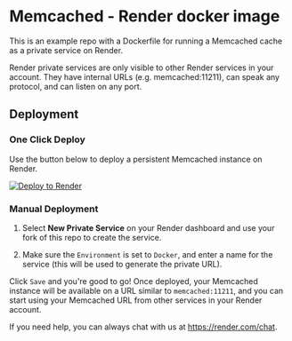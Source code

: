 # Memcached - Render docker image

This is an example repo with a Dockerfile for running a Memcached cache as a private service on Render.

Render private services are only visible to other Render services in your account. They have internal URLs (e.g. memcached:11211), can speak any protocol, and can listen on any port.

## Deployment

### One Click Deploy

Use the button below to deploy a persistent Memcached instance on Render.

[![Deploy to Render](http://render.com/images/deploy-to-render-button.svg)](https://render.com/deploy)

### Manual Deployment

1. Select **New Private Service** on your Render dashboard and use your fork of this repo to create the service.

2. Make sure the `Environment` is set to `Docker`, and enter a name for the service (this will be used to generate the private URL). 


Click `Save` and you're good to go! Once deployed, your Memcached instance will be available on a URL similar to `memcached:11211`, and you can start using your Memcached URL from other services in your Render account.

If you need help, you can always chat with us at https://render.com/chat.
